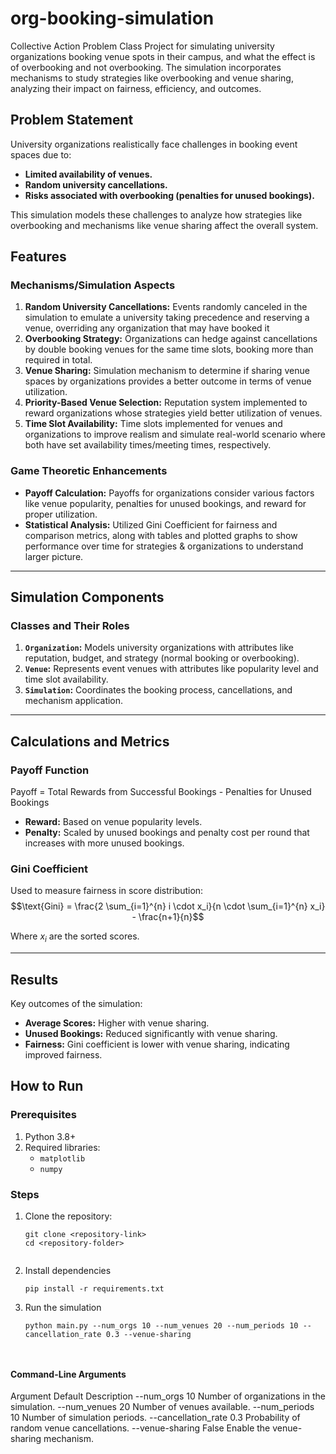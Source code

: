 # org-booking-simulation
Collective Action Problem Class Project for simulating university organizations booking venue spots in their campus, and what the effect is of overbooking and not overbooking. 
The simulation incorporates mechanisms to study strategies like overbooking and venue sharing, analyzing their impact on fairness, efficiency, and outcomes.

## Problem Statement

University organizations realistically face challenges in booking event spaces due to:
- **Limited availability of venues.**
- **Random university cancellations.**
- **Risks associated with overbooking (penalties for unused bookings).**

This simulation models these challenges to analyze how strategies like overbooking and mechanisms like venue sharing affect the overall system.

## Features

### Mechanisms/Simulation Aspects
1. **Random University Cancellations:** Events randomly canceled in the simulation to emulate a university taking precedence and reserving a venue, overriding any organization that may have booked it
2. **Overbooking Strategy:** Organizations can hedge against cancellations by double booking venues for the same time slots, booking more than required in total. 
3. **Venue Sharing:** Simulation mechanism to determine if sharing venue spaces by organizations provides a better outcome in terms of venue utilization. 
4. **Priority-Based Venue Selection:** Reputation system implemented to reward organizations whose strategies yield better utilization of venues. 
5. **Time Slot Availability:** Time slots implemented for venues and organizations to improve realism and simulate real-world scenario where both have set availability times/meeting times, respectively. 

### Game Theoretic Enhancements
- **Payoff Calculation:** Payoffs for organizations consider various factors like venue popularity, penalties for unused bookings, and reward for proper utilization. 
- **Statistical Analysis:** Utilized Gini Coefficient for fairness and comparison metrics, along with tables and plotted graphs to show performance over time for strategies & organizations to understand larger picture. 

---

## Simulation Components

### Classes and Their Roles
1. **`Organization`:** Models university organizations with attributes like reputation, budget, and strategy (normal booking or overbooking).
2. **`Venue`:** Represents event venues with attributes like popularity level and time slot availability.
3. **`Simulation`:** Coordinates the booking process, cancellations, and mechanism application.

---

## Calculations and Metrics

### Payoff Function
Payoff = Total Rewards from Successful Bookings - Penalties for Unused Bookings
- **Reward:** Based on venue popularity levels.
- **Penalty:** Scaled by unused bookings and penalty cost per round that increases with more unused bookings.

### Gini Coefficient
Used to measure fairness in score distribution:
$$\text{Gini} = \frac{2 \sum_{i=1}^{n} i \cdot x_i}{n \cdot \sum_{i=1}^{n} x_i} - \frac{n+1}{n}$$


Where $x_i$ are the sorted scores.

---

## Results
Key outcomes of the simulation:
- **Average Scores:** Higher with venue sharing.
- **Unused Bookings:** Reduced significantly with venue sharing.
- **Fairness:** Gini coefficient is lower with venue sharing, indicating improved fairness.




## How to Run

### Prerequisites
1. Python 3.8+
2. Required libraries:
   - `matplotlib`
   - `numpy`

### Steps
1. Clone the repository:
   ```
   git clone <repository-link>
   cd <repository-folder>
   

2. Install dependencies
    ```
    pip install -r requirements.txt

3. Run the simulation
    ```
    python main.py --num_orgs 10 --num_venues 20 --num_periods 10 --cancellation_rate 0.3 --venue-sharing


   
#### Command-Line Arguments
Argument	Default	Description
--num_orgs	10	Number of organizations in the simulation.
--num_venues	20	Number of venues available.
--num_periods	10	Number of simulation periods.
--cancellation_rate	0.3	Probability of random venue cancellations.
--venue-sharing	False	Enable the venue-sharing mechanism.
